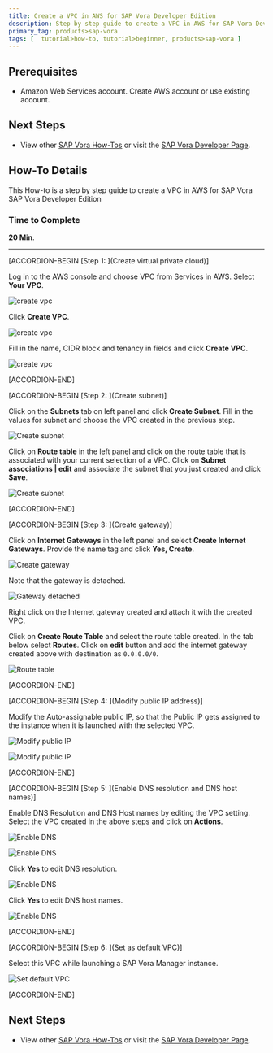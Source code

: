 ```yaml
---
title: Create a VPC in AWS for SAP Vora Developer Edition
description: Step by step guide to create a VPC in AWS for SAP Vora Developer Edition in AWS on Vora 1.3
primary_tag: products>sap-vora
tags: [  tutorial>how-to, tutorial>beginner, products>sap-vora ]
---
```

## Prerequisites  
 - Amazon Web Services account. Create AWS account or use existing account.

## Next Steps
 - View other [SAP Vora How-Tos](https://www.sap.com/developer/tutorial-navigator.tutorials.html?tag=products:data-management/sap-vora) or visit the [SAP Vora Developer Page](https://www.sap.com/developer/topics/vora.html).


## How-To Details
This How-to is a step by step guide to create a VPC in AWS for SAP Vora SAP Vora Developer Edition

### Time to Complete
**20 Min**.

---


[ACCORDION-BEGIN [Step 1: ](Create virtual private cloud)]

Log in to the AWS console and choose VPC from Services in AWS. Select **Your VPC**.


![create vpc](vpc1.png)


Click **Create VPC**.

![create vpc](vpc2.png)


Fill in the name, CIDR block and tenancy in fields and click **Create VPC**.

![create vpc](vpc3.png)


[ACCORDION-END]


[ACCORDION-BEGIN [Step 2: ](Create subnet)]

Click on the **Subnets** tab on left panel and click **Create Subnet**. Fill in the values for subnet and choose the VPC created in the previous step.

![Create subnet](subnet.png)

Click on **Route table** in the left panel and click on the route table that is associated with your current selection of a VPC. Click on **Subnet associations | edit**  and associate the subnet that you just created and click **Save**.

![Create subnet](subnet2.png)



[ACCORDION-END]


[ACCORDION-BEGIN [Step 3: ](Create gateway)]

Click on **Internet Gateways** in the left panel and select **Create Internet Gateways**. Provide the name tag and click **Yes, Create**.

![Create gateway](gateway.png)

Note that the gateway is detached.

![Gateway detached](gateway-detached.png)


Right click on the Internet gateway created and attach it with the created VPC.

Click on **Create Route Table** and select the route table created. In the tab below select **Routes**. Click on **edit** button and add the internet gateway created above with destination as `0.0.0.0/0`.

![Route table](route-table.png)



[ACCORDION-END]


[ACCORDION-BEGIN [Step 4: ](Modify public IP address)]

Modify the Auto-assignable public IP, so that the Public IP gets assigned to the instance when it is launched with the selected VPC.

![Modify public IP](modify-ip.png)

![Modify public IP](modify-ip2.png)


[ACCORDION-END]


[ACCORDION-BEGIN [Step 5: ](Enable DNS resolution and DNS host names)]

Enable DNS Resolution and DNS Host names by editing the VPC setting. Select the VPC created in the above steps and click on **Actions**.

![Enable DNS](dns1.png)

![Enable DNS](dns2.png)

Click **Yes** to edit DNS resolution.

![Enable DNS](dns3.png)

Click **Yes** to edit DNS host names.

![Enable DNS](dns4.png)


[ACCORDION-END]

[ACCORDION-BEGIN [Step 6: ](Set as default VPC)]

Select this VPC while launching a SAP Vora Manager instance.

![Set default VPC](default-vpc.png)



[ACCORDION-END]

## Next Steps
 - View other [SAP Vora How-Tos](https://www.sap.com/developer/tutorial-navigator.tutorials.html?tag=products:data-management/sap-vora) or visit the [SAP Vora Developer Page](https://www.sap.com/developer/topics/vora.html).

